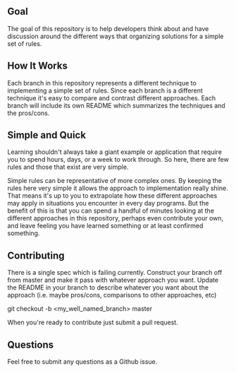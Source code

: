 ## Goal

The goal of this repository is to help developers think about and have discussion around the different ways that organizing solutions for a simple set of rules. 

## How It Works

Each branch in this repository represents a different technique to implementing a simple set of rules. Since each branch is a different technique it's easy to compare and contrast different approaches. Each branch will include its own README which summarizes the techniques and the pros/cons. 

## Simple and Quick

Learning shouldn't always take a giant example or application that require you to spend hours, days, or a week to work through. So here, there are few rules and those that exist are very simple. 

Simple rules can be representative of more complex ones. By keeping the rules here very simple it allows the approach to implementation really shine. That means it's up to you to extrapolate how these different approaches may apply in situations you encounter in every day programs. But the benefit of this is that you can spend a handful of minutes looking at the different approaches in this repository, perhaps even contribute your own, and leave feeling you have learned something or at least confirmed something.


## Contributing

There is a single spec which is failing currently. Construct your branch off from master and make it pass with whatever approach you want. Update the README in your branch to describe whatever you want about the approach (i.e. maybe pros/cons, comparisons to other approaches, etc)

  git checkout -b <my_well_named_branch> master
  
When you're ready to contribute just submit a pull request.


## Questions

Feel free to submit any questions as a Github issue.